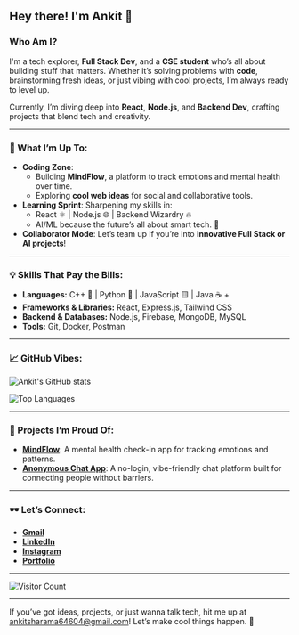 ## Hey there! I'm Ankit  👋

### Who Am I?
I'm a tech explorer, **Full Stack Dev**, and a **CSE student** who’s all about building stuff that matters. Whether it’s solving problems with **code**, brainstorming fresh ideas, or just vibing with cool projects, I’m always ready to level up.  

Currently, I’m diving deep into **React**, **Node.js**, and **Backend Dev**, crafting projects that blend tech and creativity.

---

### 🚀 What I’m Up To:
- **Coding Zone**: 
  - Building **MindFlow**, a platform to track emotions and mental health over time.  
  - Exploring **cool web ideas** for social and collaborative tools.
- **Learning Sprint**: Sharpening my skills in:
  - React ⚛️ | Node.js 🌐 | Backend Wizardry 🔥
  - AI/ML because the future’s all about smart tech. 🤖
- **Collaborator Mode**: Let’s team up if you’re into **innovative Full Stack or AI projects**!

---

### 💡 Skills That Pay the Bills:
- **Languages:** C++ 💙 | Python 🐍 | JavaScript 🟨 | Java ☕  +
- **Frameworks & Libraries:** React, Express.js, Tailwind CSS  
- **Backend & Databases:** Node.js, Firebase, MongoDB, MySQL  
- **Tools:** Git, Docker, Postman

---

### 📈 GitHub Vibes:
![Ankit's GitHub stats](https://github-readme-stats.vercel.app/api?username=AnkitSharmaDev&show_icons=true&theme=radical)

![Top Languages](https://github-readme-stats.vercel.app/api/top-langs/?username=AnkitSharmaDev&layout=compact&theme=radical)

---

### 🌟 Projects I’m Proud Of:
- **[MindFlow](https://mindflow-theta.vercel.app/)**: A mental health check-in app for tracking emotions and patterns.  
- **[Anonymous Chat App](https://chat-eta-one-40.vercel.app/)**: A no-login, vibe-friendly chat platform built for connecting people without barriers.

---

### 🕶️ Let’s Connect:

- **[Gmail](https://mail.google.com/mail/?view=cm&to=ankitsharama64604@gmail.com)**
- **[LinkedIn](https://www.linkedin.com/in/ankitsharama/)**  
- **[Instagram](https://www.instagram.com/ankx.me/)**  
- **[Portfolio](https://ankit-portfolio-rosy.vercel.app/)**  


---

![Visitor Count](https://komarev.com/ghpvc/?username=AnkitSharmaDev&color=blue)

---

If you’ve got ideas, projects, or just wanna talk tech, hit me up at [ankitsharama64604@gmail.com](https://mail.google.com/mail/?view=cm&to=ankitsharama64604@gmail.com)! Let’s make cool things happen. 🚀

